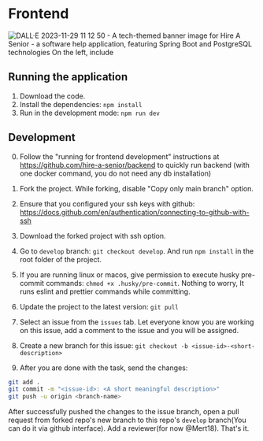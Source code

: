 # Frontend

![DALL·E 2023-11-29 11 12 50 - A tech-themed banner image for _Hire A Senior_ - a software help application, featuring Spring Boot and PostgreSQL technologies  On the left, include ](https://github.com/hire-a-senior/frontend/assets/40024436/e206abae-f79d-4bf7-ad8f-646daae700c6)

## Running the application

1. Download the code.
2. Install the dependencies: `npm install`
3. Run in the development mode: `npm run dev`

## Development

0. Follow the "running for frontend development" instructions at https://github.com/hire-a-senior/backend to quickly run backend (with one docker command, you do not need any db installation)
1. Fork the project. While forking, disable "Copy only main branch" option.
2. Ensure that you configured your ssh keys with github: https://docs.github.com/en/authentication/connecting-to-github-with-ssh
3. Download the forked project with ssh option.
4. Go to `develop` branch: `git checkout develop`. And run `npm install` in the root folder of the project.
5. If you are running linux or macos, give permission to execute husky pre-commit commands: `chmod +x .husky/pre-commit`. Nothing to worry, It runs eslint and prettier commands while committing.

6. Update the project to the latest version: `git pull`
7. Select an issue from the `issues` tab. Let everyone know you are working on this issue, add a comment to the issue and you will be assigned.
8. Create a new branch for this issue: `git checkout -b <issue-id>-<short-description>`
9. After you are done with the task, send the changes:

```bash
git add .
git commit -m "<issue-id>: <A short meaningful description>"
git push -u origin <branch-name>
```

After successfully pushed the changes to the issue branch, open a pull request from forked repo's new branch to this repo's `develop` branch(You can do it via github interface). Add a reviewer(for now @Mert18). That's it.
